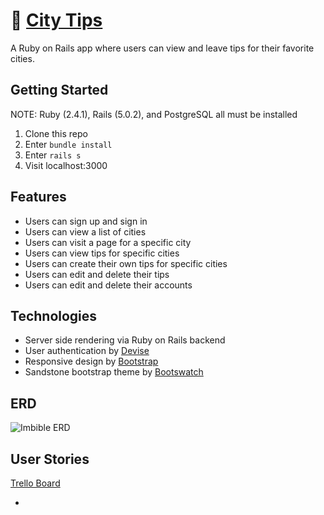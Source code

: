 # 🌆 [City Tips](https://city-tips.herokuapp.com/)
A Ruby on Rails app where users can view and leave tips for their favorite cities.

## Getting Started
NOTE: Ruby (2.4.1), Rails (5.0.2), and PostgreSQL all must be installed

1. Clone this repo
2. Enter `bundle install`
3. Enter `rails s`
4. Visit localhost:3000 

## Features
- Users can sign up and sign in
- Users can view a list of cities
- Users can visit a page for a specific city
- Users can view tips for specific cities
- Users can create their own tips for specific cities
- Users can edit and delete their tips
- Users can edit and delete their accounts

## Technologies
- Server side rendering via Ruby on Rails backend
- User authentication by [Devise](https://github.com/plataformatec/devise)
- Responsive design by [Bootstrap](http://getbootstrap.com/)
- Sandstone bootstrap theme by [Bootswatch](http://bootswatch.com/)


## ERD

![Imbible ERD]()

## User Stories

[Trello Board]()

-  


